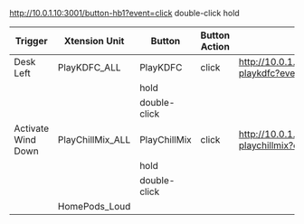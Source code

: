 http://10.0.1.10:3001/button-hb1?event=click
double-click
hold


|Trigger | Xtension Unit | Button | Button Action | URL |
|--------|---------------|--------|---------------|-----|
|Desk Left |PlayKDFC_ALL | PlayKDFC | click | http://10.0.1.10:3001/button-playkdfc?event=click |
| |  | hold | |
| |  | double-click | | 
|Activate Wind Down | PlayChillMix_ALL | PlayChillMix | click | http://10.0.1.10:3001/button-playchillmix?event=click |
| |  | hold | |
| |  | double-click | | 
| | HomePods_Loud
